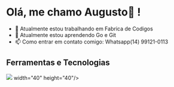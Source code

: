 # Olá, me chamo Augusto👋 !
- 🔭 Atualmente estou trabalhando em Fabrica de Codigos
- 🌱 Atualmente estou aprendendo Go e Git
- 📫 Como entrar em contato comigo: Whatsapp(14) 99121-0113

## Ferramentas e Tecnologias

<img src="https://cdn.jsdelivr.net/gh/devicons/devicon/icons/microsoftsqlserver/microsoftsqlserver-plain-wordmark.svg" /> width="40" height="40"/>
